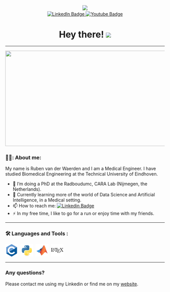<div id="header" align="center">
    <img src="https://media.giphy.com/media/jdPMeyv9rn0hZHh8n9/giphy.gif" width="100">
</div>


<div id="badges" align="center">
  <a href="https://www.linkedin.com/in/rubenwaerden/">
    <img src="https://img.shields.io/badge/LinkedIn-blue?style=for-the-badge&logo=linkedin&logoColor=white" alt="LinkedIn Badge"/>
  </a>
  <a href="https://www.youtube.com/channel/UCZFS0Omg493LI2Gqy__sXfQ">
    <img src="https://img.shields.io/badge/YouTube-red?style=for-the-badge&logo=youtube&logoColor=white" alt="Youtube Badge"/>
  </a>
</div>

<h1 align="center">
  Hey there!
  <img src="https://media.giphy.com/media/hvRJCLFzcasrR4ia7z/giphy.gif" width="30px"/>
</h1>

---

<div align="center">
  <img src="https://media.giphy.com/media/dWesBcTLavkZuG35MI/giphy.gif" width="600" height="300"/>
</div>

### 👨‍💻: About me:

My name is Ruben van der Waerden and I am a Medical Engineer. I have studied Biomedical Engineering at the Technical University of Eindhoven.


- 🔭 I’m doing a PhD at the Radboudumc, CARA Lab (Nijmegen, the Netherlands).
- 🌱 Currently learning more of the world of Data Science and Artificial Intelligence, in a Medical setting.
- 📫 How to reach me: [![Linkedin Badge](https://img.shields.io/badge/-Linkedin-blue?style=flat&logo=Linkedin&logoColor=white)](https://www.linkedin.com/in/rubenwaerden/)
- ⚡ In my free time, I like to go for a run or enjoy time with my friends.

--- 


### :hammer_and_wrench: Languages and Tools :

<div>
  <img src="https://github.com/devicons/devicon/blob/master/icons/c/c-original.svg" title="C" alt="C" width="40" height="40"/>&nbsp;
  <img src="https://github.com/devicons/devicon/blob/master/icons/python/python-original.svg" title="Python" alt="Python" width="40" height="40"/>&nbsp;
  <img src="https://github.com/devicons/devicon/blob/master/icons/matlab/matlab-original.svg" title="Matlab" alt="Matlab" width="40" height="40"/>&nbsp;
  <img src= "https://github.com/devicons/devicon/blob/master/icons/latex/latex-original.svg" title="Latex" alt="Latex" width="40" height="40"/>&nbsp;
</div>

---

<!-- 
### :fire: My Stats :
#[![GitHub Streak](http://github-readme-streak-stats.herokuapp.com?user=Rubenvdwaerden1997&theme=dark&background=000000)](https://git.io/streak-stats)
 -->

### Any questions?

Please contact me using my Linkedin or find me on my [website](https://rubenvdwaerden.com).
